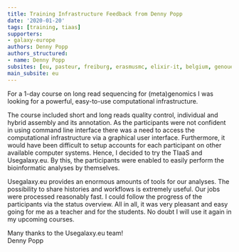 ```yaml
---
title: Training Infrastructure Feedback from Denny Popp
date: '2020-01-20'
tags: [training, tiaas]
supporters:
- galaxy-europe
authors: Denny Popp
authors_structured:
- name: Denny Popp
subsites: [eu, pasteur, freiburg, erasmusmc, elixir-it, belgium, genouest]
main_subsite: eu
---
```


For a 1-day course on long read sequencing for (meta)genomics I was looking for a powerful, easy-to-use computational infrastructure. 

The course included short and long reads quality control, individual and hybrid assembly and its annotation. 
As the participants were not confident in using command line interface there was a need to access the computational infrastructure via a graphical user interface. Furthermore, it would have been difficult to setup accounts for each participant on other available computer systems. Hence, I decided to try the TIaaS and Usegalaxy.eu. By this, the participants were enabled to easily perform the bioinformatic analyses by themselves. 

Usegalaxy.eu provides an enormous amounts of tools for our analyses. The possibility to share histories and workflows is extremely useful. Our jobs were processed reasonably fast. I could follow the progress of the participants via the status overview. All in all, it was very pleasant and easy going for me as a teacher and for the students. 
No doubt I will use it again in my upcoming courses. 

Many thanks to the Usegalaxy.eu team!  
Denny Popp 


